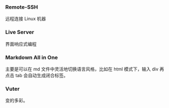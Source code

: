 
### Remote-SSH

远程连接 Linux 机器

### Live Server

界面响应式编程

### Markdown All in One

主要是可以在 md 文件中灵活地切换语言风格，比如在 html 模式下，输入 div 再点击 tab 会自动生成闭合标签。

### Vuter

变的多彩。
